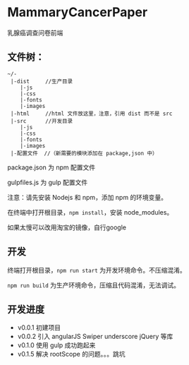 # MammaryCancerPaper

乳腺癌调查问卷前端


## 文件树：

```
~/- 
 |-dist     //生产目录
    |-js
    |-css
    |-fonts
    |-images
 |-html     //html 文件放这里，注意，引用 dist 而不是 src
 |-src      //开发目录
    |-js
    |-css
    |-fonts
    |-images
 |-配置文件  //（新需要的模块添加在 package,json 中）
```

package.json 为 npm 配置文件

gulpfiles.js 为 gulp 配置文件

注意：请先安装 Nodejs 和 npm，添加 npm 的环境变量。

在终端中打开根目录，`npm install`，安装 node_modules。

如果太慢可以改用淘宝的镜像，自行google

## 开发

终端打开根目录，`npm run start` 为开发环境命令。不压缩混淆。

`npm run build` 为生产环境命令，压缩且代码混淆，无法调试。


## 开发进度

 - v0.0.1 初建项目
 - v0.0.2 引入 angularJS Swiper underscore jQuery 等库
 - v0.1.0 使用 gulp 成功跑起来
 - v0.1.5 解决 rootScope 的问题。。。跳坑